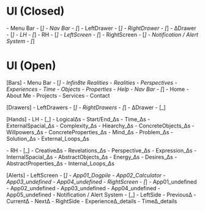 # UI (Closed)
\- Menu Bar - [_]
\- Nav Bar - [_]
\- LeftDrawer - [_]
\- RightDrawer - [_]
\- ΔDrawer - [_]
\- LH - [_]
\- RH - [_]
\- LeftScreen - [_]
\- RightScreen - [_]
\- Notification / Alert System - [_]



# UI (Open)
[Bars]
\- Menu Bar - [_]
    \- Infin8te Realities
    \- Realities
    \- Perspectives
    \- Experiences
    \- Time
    \- Objects
    \- Properties
    \- Help
\- Nav Bar - [_]
    \- Home
    \- About Me
    \- Projects
    \- Services
    \- Contact

[Drawers]
\- LeftDrawers - [_]
\- RightDrawers - [_]
\- ΔDrawer - [_]

[Hands]
\- LH - [_]
    \- LogicalΔs
        \- Start/End_Δs
        \- Time_Δs
        \- ExternalSpacial_Δs
        \- Complexity_Δs
        \- Hiearchy_Δs
        \- ConcreteObjects_Δs
        \- Willpowers_Δs
        \- ConcreteProperties_Δs
        \- Mind_Δs
        \- Problem_Δs
        \- Solution_Δs
        \- External_Loops_Δs
        

\- RH - [_]
    \- CreativeΔs
        \- Revelations_Δs
        \- Perspective_Δs
        \- Expression_Δs
        \- InternalSpacial_Δs
        \- AbstractObjects_Δs
        \- Energy_Δs
        \- Desires_Δs
        \- AbstractProperties_Δs
        \- Internal_Loops_Δs
        


[Alerts]
\- LeftScreen - [_]
    \- App01_Dogpile
    \- App02_Calculator
    \- App03_undefined
    \- App04_undefined
\- RightScreen - [_]
    \- App01_undefined
    \- App02_undefined
    \- App03_undefined
    \- App04_undefined
    \- App05_undefined
\- Notification / Alert System - [_]
    \- LeftSide
        \- PreviousΔ
        \- CurrentΔ
        \- NextΔ
    \- RightSide
        \- ExperienceΔ_details
        \- TimeΔ_details
        